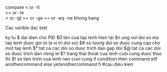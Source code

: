 compare
    <  or -lt    
    <= or -le    
    >  or -gt
    >= or -ge
    == or -eq
    -ne     khong bang

Cac varible dac biet 

ky tu $ dai dien cho PID
    $0  ten cua tap lenh hien tai
    $n ung voi doi so ma tap lenh duoc goi (n la vi tri doi so)
    $# so luong doi so duoc cung cap cho mot tap lenh
    $* tat ca cac doi so duoc trich dan gap doi
    $@ tat ca cac doi so duoc trich dan rieng le
    $? trang thai thoat cua lenh cuoi cung duoc thuc thi
    $! so tien trinh cua lenh nen cuoi cung
if condition
then
  command
elif
  anothercommand
else
  yetanothercommand
fi 
#cau dieu kien   
